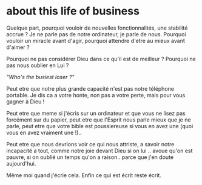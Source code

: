 # about this life of business

Quelque part, pourquoi vouloir de nouvelles fonctionnalités, une stabilité accrue ? Je ne parle pas de notre ordinateur, je parle de nous. Pourquoi vouloir un miracle avant d'agir, pourquoi attendre d'etre au mieux avant d'aimer ?

Pourquoi ne pas considérer Dieu dans ce qu'il est de meilleur ? Pourquoi ne pas nous oublier en Lui ?

*"Who's the busiest loser ?"*

Peut etre que notre plus grande capacité n'est pas notre téléphone portable. Je dis ca a votre honte, non pas a votre perte, mais pour vous gagner à Dieu !

Peut etre que meme si j'écris sur un ordinateur et que vous ne lisez pas forcément sur du papier, peut etre que l'Esprit nous parle mieux que je ne parle, peut etre que votre bible est poussiereuse si vous en avez une (quoi vous en avez vraiment une !)..

Peut etre que nous devrions voir ce qui nous attriste, a savoir notre incapacité a tout, comme notre joie devant Dieu si on lui .. avoue qu'on est pauvre, si on oublié un temps qu'on a raison.. parce que j'en doute aujourd'hui.

Même moi quand j'écrie cela. Enfin ce qui est écrit reste écrit.

